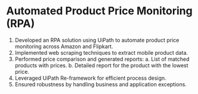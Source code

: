 # Automated Product Price Monitoring (RPA)
1. Developed an RPA solution using UiPath to automate product price monitoring across Amazon and Flipkart.
2. Implemented web scraping techniques to extract mobile product data.
3. Performed price comparison and generated reports:
  a. List of matched products with prices.
  b. Detailed report for the product with the lowest price.
4. Leveraged UiPath Re-framework for efficient process design.
5. Ensured robustness by handling business and application exceptions. 
